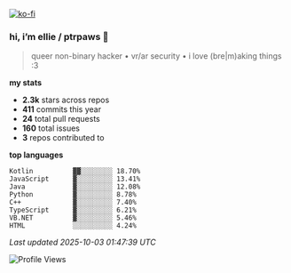 [![ko-fi](https://ko-fi.com/img/githubbutton_sm.svg)](https://ko-fi.com/R6R1657BK)

### hi, i’m ellie / ptrpaws 🌸

> queer non-binary hacker • vr/ar security • i love (bre|m)aking things :3

**my stats**
- **2.3k** stars across repos
- **411** commits this year
- **24** total pull requests
- **160** total issues
- **3** repos contributed to

**top languages**
```
Kotlin          ▓▓░░░░░░░░ 18.70%
JavaScript      ▓░░░░░░░░░ 13.41%
Java            ▓░░░░░░░░░ 12.08%
Python          ▓░░░░░░░░░ 8.78%
C++             ▓░░░░░░░░░ 7.40%
TypeScript      ▓░░░░░░░░░ 6.21%
VB.NET          ▓░░░░░░░░░ 5.46%
HTML            ░░░░░░░░░░ 4.24%
```

_Last updated 2025-10-03 01:47:39 UTC_

![Profile Views](https://komarev.com/ghpvc/?username=ptrpaws&color=grey&base=35291)
